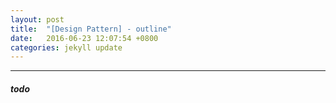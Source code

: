 ```yaml
---
layout: post
title:  "[Design Pattern] - outline"
date:   2016-06-23 12:07:54 +0800
categories: jekyll update
---
```

----------------------------------

#### _todo_
